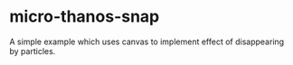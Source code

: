 # micro-thanos-snap
A simple example which uses canvas to implement effect of disappearing by particles.
